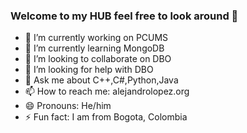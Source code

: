 ### Welcome to my HUB feel free to look around 👋 

- 🔭 I’m currently working on PCUMS
- 🌱 I’m currently learning MongoDB
- 👯 I’m looking to collaborate on DBO
- 🤔 I’m looking for help with DBO
- 💬 Ask me about C++,C#,Python,Java
- 📫 How to reach me: alejandrolopez.org
- 😄 Pronouns: He/him
- ⚡ Fun fact: I am from Bogota, Colombia

<!--
**Alejandro-HUB/Alejandro-HUB** is a ✨ _special_ ✨ repository because its `README.md` (this file) appears on your GitHub profile.

Here are some ideas to get you started:


-->
